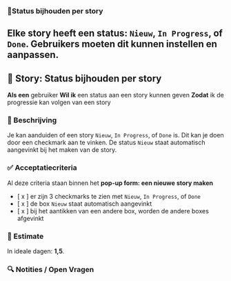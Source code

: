 ### 📘**Status bijhouden per story**
   Elke story heeft een status: `Nieuw`, `In Progress`, of `Done`. Gebruikers moeten dit kunnen instellen en aanpassen.
---

## 🧩 Story: Status bijhouden per story

**Als een** gebruiker
**Wil ik** een status aan een story kunnen geven
**Zodat** ik de progressie kan volgen van een story

### 📝 Beschrijving

Je kan aanduiden of een story `Nieuw`, `In Progress`, of `Done` is. Dit kan je doen door een checkmark aan te vinken. De status `Nieuw` staat automatisch aangevinkt bij het maken van de story. 

### ✅ Acceptatiecriteria

Al deze criteria staan binnen het **pop-up form: een nieuwe story maken**
* [ x ] er zijn 3 checkmarks te zien met `Nieuw`, `In Progress`, of `Done`
* [ x ] de box `Nieuw` staat automatisch aangevinkt
* [ x ] bij het aantikken van een andere box, worden de andere boxes afgevinkt


### 🧮 Estimate
In ideale dagen: **1,5**.

### 🔍 Notities / Open Vragen



